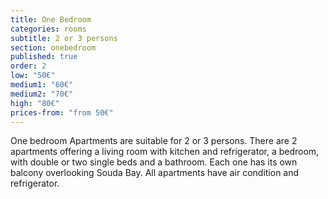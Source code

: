 ```yaml
---
title: One Bedroom
categories: rooms
subtitle: 2 or 3 persons
section: onebedroom
published: true
order: 2
low: "50€"
medium1: "60€"
medium2: "70€"
high: "80€"
prices-from: "from 50€"
---
```


One bedroom Apartments are suitable for 2 or 3 persons.
There are 2 apartments offering a living room with kitchen and refrigerator, a bedroom, with double or two single beds and a bathroom.
Each one has its own balcony overlooking Souda Bay. All apartments have air condition and refrigerator.
